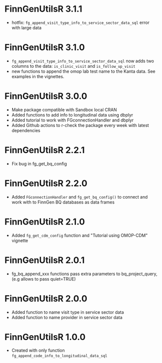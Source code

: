 # FinnGenUtilsR 3.1.1
- hotfix: `fg_append_visit_type_info_to_service_sector_data_sql` error with large data

# FinnGenUtilsR 3.1.0
- `fg_append_visit_type_info_to_service_sector_data_sql` now adds two columns to the data: `is_clinic_visit` and `is_follow_up_visit`
- new functions to append the omop lab test name to the Kanta data. See examples in the vignettes. 

# FinnGenUtilsR 3.0.0
- Make package compatible with Sandbox local CRAN
- Added functions to add info to longitudinal data using dbplyr
- Added tutorial to work with FGconnectionHandler and dbplyr
- Added Github actions to r-check the package every week with latest dependencies

# FinnGenUtilsR 2.2.1
- Fix bug in fg_get_bq_config

# FinnGenUtilsR 2.2.0
- Added `FGconnectionHandler` and `fg_get_bq_config()` to connect and work with to FinnGen BQ databases as data frames 

# FinnGenUtilsR 2.1.0
- Added `fg_get_cdm_config` function and "Tutorial using OMOP-CDM" vignette

# FinnGenUtilsR 2.0.1

- fg_bq_append_xxx functions pass extra parameters to bq_project_query, (e.g  allows to pass quiet=TRUE)

# FinnGenUtilsR 2.0.0

- Added function to name visit type in service sector data
- Added function to name provider in service sector data


# FinnGenUtilsR 1.0.0

- Created with only function `fg_append_code_info_to_longitudinal_data_sql`
